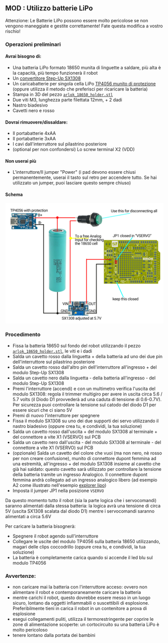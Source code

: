 ## MOD : Utilizzo batterie LiPo

Attenzione: Le Batterie LiPo possono essere molto pericolose se non vengono maneggiate e gestite correttamente! Fate questa modifica a vostro rischio!

### Operazioni preliminari
  
#### Avrai bisogno di:
- Una batteria LiPo formato 18650 munita di linguette a saldare, più alta è la capacità, più tempo funzionerà il robot
- Un [convertitore Step-Up SX1308](https://amzn.to/3L3Qqu7)
- Un caricabatterie per singola cella LiPo [TP4056 munito di protezione](https://amzn.to/3ZIwKjv) (oppure utilizza il metodo che preferisci per ricaricare la batteria)
- Stampa in 3D del pezzo [`arlok_18650_holder.stl`](../cad/stl/arlok_18650_holder.stl)
- Due viti M3, lunghezza parte filettata 12mm, + 2 dadi
- Nastro biadesivo
- Cavetti nero e rosso

#### Dovrai rimuovere/dissaldare:
- Il portabatterie 4xAA
- Il portabatterie 3xAA
- I cavi dall'interruttore sul pilastrino posteriore
- (optional per non confondersi) Lo screw terminal X2 (VDD)

#### Non userai più
- L'interruttore/Il jumper "Power" (i pad devono essere chiusi permanentemente, userai il tasto sul retro per accendere tutto. Se hai utilizzato un jumper, puoi lasciare questo sempre chiuso)

#### Schema

![18650 powering](../media/instructions/powering/18650.png)


### Procedimento

- Fissa la batteria 18650 sul fondo del robot utilizzando il pezzo [`arlok_18650_holder.stl`](../cad/stl/arlok_18650_holder.stl), le viti e i dadi
- Salda un cavetto rosso dalla linguetta + della batteria ad uno dei due pin dell'interruttore sul pilastrino posteriore
- Salda un cavetto rosso dall'altro pin dell'interruttore all'ingresso + del modulo Step-Up SX1308
- Salda un cavetto nero dalla linguetta - della batteria all'ingresso - del modulo Step-Up SX1308
- Premi l'interruttore (accendi) e con un multimetro verifica l'uscita del modulo SX1308: regola il trimmer multigiro per avere in uscita circa 5.6 / 5.7 volts (il Diodo D1 provvederà ad una caduta di tensione di 0.6-0.7V). Per sicurezza puoi controllare la tensione sul catodo del diodo D1 per essere sicuri che ci siano 5V
- Premi di nuovo l'interruttore per spegnere
- Fissa il modulo SX1308 su uno dei due supporti dei servo utilizzando il nastro biadesivo (oppure crea tu, e condividi, la tua soluzione)
- Salda un cavetto rosso dall'uscita + del modulo SX1308 al terminale + del connettore a vite X1 (VSERVO) sul PCB
- Salda un cavetto nero dall'uscita - del modulo SX1308 al terminale - del connettore a vite X1 (VSERVO) sul PCB
- (opzionale) Salda un cavetto del colore che vuoi (ma non nero, nè rosso per non creare confusione), munito di connettore dupont femmina ad una estremità, all'ingresso + del modulo SX1308 insieme al cavetto che già hai saldato: questo cavetto sarà utilizzato per controllare la tensione della batteria tramite un ingresso Analogico. Il connettore dupont femmina andrà collegato ad un ingresso analogico libero (ad esempio A2 come illustrato nell'esempio [explorer lipo](../arduino/explorer_lipo/))
- Imposta il jumper JP1 nella posizione `VSERVO`

Da questo momento tutto il robot (sia la parte logica che i servocomandi) saranno alimentati dalla stessa batteria: la logica avrà una tensione di circa 5V (uscita SX1308 scalata dal diodo D1) mentre i servocomandi saranno alimentati a circa 5.6V

Per caricare la batteria bisognerà:  

- Spegnere il robot agendo sull'interruttore
- Collegare le uscite del modulo TP4056 sulla batteria 18650 utilizzando, magari delle clips coccodrillo (oppure crea tu, e condividi, la tua soluzione)
- La batteria è completamente carica quando si accende il led blu sul modulo TP4056

### Avvertenze:

- non caricare mai la batteria con l'interruttore acceso: ovvero non alimentare il robot e contemporaneamente caricare la batteria
- mentre carichi il robot, questo dovrebbe essere messo in un luogo sicuro, lontano da oggetti infiammabili o suscettibili di esplosione. Preferibilmente tieni in carica il robot in un contenitore a prova di esplosione
- esegui collegamenti puliti, utilizza il termorestringente per coprire le zone di alimentazione scoperte: un cortocircuito su una batteria LiPo è molto pericoloso
- tenere lontano dalla portata dei bambini
